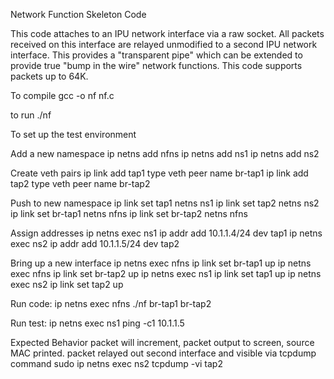 Network Function Skeleton Code

This code attaches to an IPU network interface via a raw socket.
All packets received on this interface are relayed unmodified 
to a second IPU network interface. 
This provides a "transparent pipe" which can be extended to
provide true "bump in the wire" network functions.
This code supports packets up to 64K.

To compile 
gcc -o nf nf.c

to run
./nf

To set up the test environment

Add a new namespace
ip netns add nfns
ip netns add ns1
ip netns add ns2

Create veth pairs
ip link add tap1 type veth peer name br-tap1
ip link add tap2 type veth peer name br-tap2

Push to new namespace
ip link set tap1 netns ns1
ip link set tap2 netns ns2
ip link set br-tap1 netns nfns
ip link set br-tap2 netns nfns

Assign addresses
ip netns exec ns1 ip addr add 10.1.1.4/24 dev tap1
ip netns exec ns2 ip addr add 10.1.1.5/24 dev tap2


Bring up a new interface
ip netns exec nfns ip link set br-tap1 up
ip netns exec nfns ip link set br-tap2 up
ip netns exec ns1 ip link set tap1 up
ip netns exec ns2 ip link set tap2 up

Run code:
ip netns exec nfns ./nf br-tap1 br-tap2

Run test:
ip netns exec ns1 ping -c1 10.1.1.5

Expected Behavior
packet will increment, packet output to screen, source MAC printed.
packet relayed out second interface and visible via tcpdump command
sudo ip netns exec ns2 tcpdump -vi tap2
